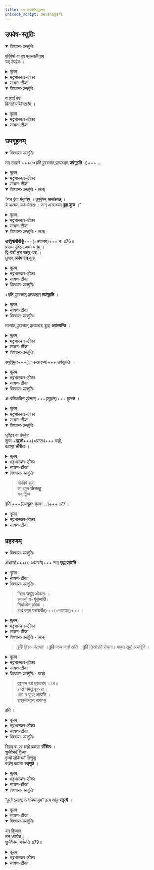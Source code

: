 ```yaml
---
title: ११ उपवेषोपगूहनम् 
unicode_script: devanagari
---
```


## उपवेष-स्तुतिः
<details open><summary>विश्वास-प्रस्तुतिः</summary>

प॒रि॒वे॒षो वा ए॒ष वन॒स्पती॑ना॒म्  
यद् उ॑पवे॒षः ।  
</details>

<details><summary>मूलम्</summary>

प॒रि॒वे॒षो वा ए॒ष वन॒स्पती॑नाम् ।
यदु॑पवे॒षः ।
</details>

<details><summary>भट्टभास्कर-टीका</summary>

1 परिवेषो वा इति ॥ परिवेषः परितो व्याप्य तर्पयिता ।  
**उपवेषः** शाखामूलजन्मा काष्ठविशेषः ।
</details>

<details><summary>सायण-टीका</summary>

अथोपवेषो मन्त्रेण परित्यक्तव्योऽतः प्रस्तौति — “परिवेषो वा एष वनस्पतीनाम्। यदुपवेषः” (ब्रा. का. ३ प्र. ३ अ. ११) इति। पलाशशाखामूले त्यक्तो भाग उपवेषः। स च सर्वेषां वनस्पतीनां परितो व्याप्नोति। वनस्पतिभिर्दुःसाध्यस्याङ्गारवियोजनतप्तकपालोपधानादेरनेन कृतत्वात्। 
</details>

<details open><summary>विश्वास-प्रस्तुतिः</summary>

य ए॒वव्ँ वेद॑  
वि॒न्दते॑ परिवे॒ष्टार॑म् ।  
</details>

<details><summary>मूलम्</summary>

य ए॒वव्ँ वेद॑ ।
वि॒न्दते॑ परिवे॒ष्टार॑म् ।
</details>

<details><summary>भट्टभास्कर-टीका</summary>

एवं वेदिता तर्पयितारं लभते ।
</details>

<details><summary>सायण-टीका</summary>

वेदनं प्रशंसति – “य एवं वेद। विन्दते परिवेष्टारम्” (ब्रा. का. ३ प्र. ३ अ. ११) इति। सेवकजनमित्यर्थः। 
</details>

## उपगूहनम्
<details open><summary>विश्वास-प्रस्तुतिः</summary>

तम् उ॑त्क॒रे +++(→इति॑ पु॒रस्ता॑त् प्र॒त्यञ्च॒म् **उप॑गूहति** ।)+++ …
</details>

<details><summary>मूलम्</summary>

तमु॑त्क॒रे ।
</details>

<details><summary>भट्टभास्कर-टीका</summary>

तं उत्करे 'पुरस्तात् प्रत्यञ्चं उपगूहति' इति संबध्यते ॥
</details>

<details><summary>सायण-टीका</summary>

मन्त्रोत्पादनपूर्वकमुपवेषत्यागं विधत्ते — “तमुत्करे। 
</details>

<details open><summary>विश्वास-प्रस्तुतिः - ऋक्</summary>

"यन् दे॒वा म॑नु॒ष्ये॑षु ।
उ॒प॒वे॒षम् **अधा॑रयन्न्** ।  
ये अ॒स्मद् अप॑-चेतसः ।
तान् अ॒स्मभ्य॑म् **इ॒हा कु॑रु** ।"  
</details>

<details><summary>मूलम्</summary>

"यन्दे॒वा म॑नु॒ष्ये॑षु ।
उ॒प॒वे॒षमधा॑रयन् ।  
ये अ॒स्मदप॑चेतसः ।
तान॒स्मभ्य॑मि॒हा कु॑रु ।"  
</details>

<details><summary>भट्टभास्कर-टीका</summary>

2यं देवा इति द्वे अनुष्टुभौ ॥ मन्त्रार्थस्तु - यं त्वां देवा मनुष्येषु मनुष्यार्थं यज्ञसिद्धये उपवेषं अधारयन् उत्पादितवन्तः । स त्वं हे उपवेष! ये अस्मत्तः अपचेतसः अपगतचित्ताः अपरक्तमनसः तान् अस्मभ्यं इह कर्मणि अग्रतः आविष्कुरु विधेयात् कुरु वा ।
</details>

<details><summary>सायण-टीका</summary>

यं देवा, मनुष्येषु। उपवेषमधारयन्। ये अस्मदपचेतसः। तानस्मभ्यमिहाऽऽकुरु। 
</details>

<details open><summary>विश्वास-प्रस्तुतिः - ऋक्</summary>

**उप॑वे॒षोप॑विड्ढि**+++(=उपानय)+++ नः ॥76॥  
प्र॒जाम् पुष्टि॒म् अथो॒ धन॑म् ।   
द्वि॒-पदो॑ न॒श् चतु॑ष्-पदः ।  
ध्रु॒वान् **अन॑पगान्** कुरु  
</details>

<details><summary>मूलम्</summary>

"उप॑वे॒षोप॑विड्ढि नः ॥76॥
प्र॒जाम्पुष्टि॒मथो॒ धन॑म् ।   
द्वि॒पदो॑ न॒श्चतु॑ष्पदः ।
ध्रु॒वानन॑पगान्कु॒र्व्"  
</details>

<details><summary>भट्टभास्कर-टीका</summary>

किञ्च - नः अस्माकं प्रजादिकं **उपविड्ढि** समीपे प्रापय । विषेः जौहोत्यादिकस्य छान्दसश्शपो लुक् ।
किञ्च - अस्मदीयान् द्विपदश्चतुष्पदश्च ध्रुवान् नित्यान् अनपगान् अस्मासु अनपरक्तचित्तांश्च कुरु । द्विपद इत्यत्र 'द्वित्रिभ्यां पाद्दन्' इति उत्तरपदान्तोदातत्वम् ।
</details>

<details><summary>सायण-टीका</summary>

उपवेषोपविड्ढि नः। प्रजां पुष्टिमथो धनम्। द्विपदो नश्चतुष्पदः ध्रुवाननपगान्कुर्व्
</details>

<details open><summary>विश्वास-प्रस्तुतिः</summary>

+इति॑ पु॒रस्ता॑त् प्र॒त्यञ्च॒म् **उप॑गूहति** ।
</details>

<details><summary>मूलम्</summary>

इति॑ पु॒रस्ता॑त्प्र॒त्यञ्च॒मुप॑गूहति ।
</details>

<details><summary>सायण-टीका</summary>

इति पुरस्तात्प्रत्यञ्चमुपगूहति। 
</details>

<details open><summary>विश्वास-प्रस्तुतिः</summary>

तस्मा॑त् पु॒रस्ता॑त् प्र॒त्यञ्च॑श् शू॒द्रा **अव॑स्यन्ति** ।   
</details>

<details><summary>मूलम्</summary>

तस्मा॑त्पु॒रस्ता॑त्प्र॒त्यञ्च॑श्शू॒द्रा अव॑स्यन्ति ।   
</details>

<details><summary>भट्टभास्कर-टीका</summary>

स्वामिनः अग्रतः प्रतिमुखाः शूद्राः **अवस्यन्ति** अवतिष्ठन्ते चिकीर्षवः ।
</details>

<details><summary>सायण-टीका</summary>

तस्मात्पुरस्तात्प्रत्यञ्चः शूद्रा अवस्यन्ति” (ब्रा. का. ३ प्र. ३ अ. ११) इति। 
</details>

<details open><summary>विश्वास-प्रस्तुतिः</summary>

स्थ॒वि॒म॒त+++(ः→आरभ्य)+++ उप॑गूहति ।
</details>

<details><summary>मूलम्</summary>

स्थ॒वि॒म॒त उप॑गूहति ।
</details>

<details><summary>भट्टभास्कर-टीका</summary>

स्थविमत इति । स्थूलात् प्रदेशादारभ्य ।
</details>

<details><summary>सायण-टीका</summary>

निःशेषेण गूहनं विधत्ते – स्थविमत उपगूहति। 
</details>

<details open><summary>विश्वास-प्रस्तुतिः</summary>

अ-प्र॑तिवादिन ए॒वैना॑न् +++(शूद्रान्)+++ कुरुते ।
</details>

<details><summary>मूलम्</summary>

अप्र॑तिवादिन ए॒वैना॑न्कुरुते ।
</details>

<details><summary>भट्टभास्कर-टीका</summary>

अप्रतिवादिनः अस्याग्रे प्रतिवदितुमसमर्थान् शूद्रान्करोति ॥
</details>

<details><summary>सायण-टीका</summary>

अप्रतिवादिन एवैनान्कुरुते” (ब्रा. का. ३ प्र. ३ अ. ११) इति। 
</details>

<details open><summary>विश्वास-प्रस्तुतिः</summary>

धृष्टि॒र् वा उ॑पवे॒षः  
शु॒चा +**ऋ॒तो**+++(=प्राप्तः)+++ वज्रो॒,  
ब्रह्म॑णा॒ **सँशि॑तः** ।  
</details>

<details><summary>मूलम्</summary>

धृष्टि॒र्वा उ॑पवे॒षः ।
शु॒चर्तो वज्रो॒ ब्रह्म॑णा॒ सँशि॑तः ।  
</details>

<details><summary>भट्टभास्कर-टीका</summary>

3धृष्टिर्वा इति ॥ अयम् **उपवेषः धृष्टिः** धर्षणशीलः **शुचा** तापेन **ऋतः** प्राप्तः **वज्रः** वज्रस्थानीयः **ब्रह्मणा** मन्त्रेण **संशितः** तीक्ष्णीकृतः ।
</details>


<details><summary>सायण-टीका</summary>

अभिचाराय मन्त्रान्तरमुत्पादयितुं प्रस्तौति — “धृष्टिर्वा उपवेषः। शुचर्तो वज्रो ब्रह्मणा सँशितः” (ब्रा. का. ३ प्र. ३ अ. ११) इति। अयमुपवेषः स्वत एव धार्ष्ट्ययुक्तोऽत ऊर्ध्वं वह्निसंतापेन युक्तः। पुनरपि मन्त्रेण तीक्ष्णीकृतत्वाद्वज्रः संपन्नोऽतोऽभिचारयोग्यः। 
</details>

<details open><summary>विश्वास-प्रस्तुतिः</summary>

> योप॑वे॒षे शुक्  
सा ऽमुम् **ऋ॑च्छतु॒**  
यन् द्वि॒ष्म 

इति॑ +++(उपगूहनं कृत्वा …)+++॥77॥
</details>

<details><summary>मूलम्</summary>

योप॑वे॒षे शुक् ।
साऽमुमृ॑च्छतु॒ यन्द्वि॒ष्म इति॑ ॥77॥
</details>

<details><summary>भट्टभास्कर-टीका</summary>

तस्मादभिचरिता चेत् या उपवेषे शुक् दीप्तिः सा अमुं एतन्नामानं **ऋच्छतु** गच्छतु यं द्विष्मः इति अनेन मन्त्रेण उपगूहनं कृत्वा 'निरमुं नुदः' इत्यग्नौ प्रहरत्युपवेषम् । तिस्रोऽप्यनुष्टुभ एताः ।
</details>

<details><summary>सायण-टीका</summary>

तत्र मन्त्रमुत्पाद्य विनियुङ्क्ते — “योपवेषे शुक्। साऽममृच्छतु यं द्विष्म इति। 
</details>

## प्रहरणम्
<details open><summary>विश्वास-प्रस्तुतिः</summary>

अथा॑स्मै॒+++(←~~अथा॑स्मै~~)+++ नाम॒ **गृह्य॒ प्रह॑रति** -  
</details>

<details><summary>मूलम्</summary>

अथा॑स्मै नाम॒ गृह्य॒ प्रह॑रति ।  
</details>


<details><summary>सायण-टीका</summary>

अथास्मै नाम गृह्य प्रहरति” (ब्रा. का. ३ प्र. ३ अ. ११) इति। शुक्संतापः। अमुमित्यत्र यो द्वेष्यस्तस्य नाम गृहीत्वा तमुपवेषमग्नौ प्रहरेत्। 
</details>

<details open><summary>विश्वास-प्रस्तुतिः</summary>

> निर॒म् **उन्नु॑द॒** ओक॑सः ।  
स॒पत्नो॒ यᳶ **पृ॑त॒न्यति॑**।  
नि॒र्बा॒ध्ये॑न ह॒विषा॑ ।  
इन्द्र॑ एण॒म् **परा॑शरीत्**+++(=नाशयतु)+++ ।
</details>

<details><summary>मूलम्</summary>

निर॒मुन्नु॑द॒ ओक॑सः ।  
स॒पत्नो॒ यᳶ पृ॑त॒न्यति॑ ।  
नि॒र्बा॒ध्ये॑न ह॒विषा॑ ।  
इन्द्र॑ एण॒म्परा॑शरीत् ।
</details>

<details><summary>भट्टभास्कर-टीका</summary>

हे उपवेष! अमुं एतन्नामानं अस्मच्छत्रुं ओकसः गृहात् निर्नुदः निष्कृष्य नुदः । लेण्मध्यमः ।
यः अस्माकं सपत्नः भूत्वा पृतन्यति संग्रामं करोति निर्बाध्येन उत्क्रष्टव्येन उपवेषाख्येन हविषा, यद्वा - निर्बाधनसाधनेन । करणे कृत्यः ।

एणं एनम् । छान्दसं णत्वम् ।  
अस्मद्द्वेष्यं इन्द्रः **पराशरीत्** अपुनरावृत्तं नाशयतु ।
</details>

<details><summary>सायण-टीका</summary>

पुनरप्यृचां त्रयमभिचारार्थमुत्पादयति “निरमुं नुद ओकसः। सपत्नो यः पृतन्यति। निर्बाध्येन हविषा। इन्द्र एणं पराशरीत्।
</details>

<details open><summary>विश्वास-प्रस्तुतिः - ऋक्</summary>

> **इ॒हि** ति॒स्रᳶ प॑रा॒वतः॑ ।
**इ॒हि** पञ्च॒ जनाँ॒ अति॑ ।
**इ॒हि** ति॒स्रोऽति॑ रोच॒ना।
याव॒त् सूर्यो॒ अस॑द्दि॒वि ।
</details>

<details><summary>मूलम्</summary>

इ॒हि ति॒स्रᳶ प॑रा॒वतः॑ ।
इ॒हि पञ्च॒ जनाँ॒ अति॑ ।
इ॒हि ति॒स्रोऽति॑ रोच॒नायाव॑त् ।  
सूर्यो॒ अस॑द्दि॒वि ।
</details>

<details><summary>भट्टभास्कर-टीका</summary>

**इहि परावतः** परतरान् देशान् लोकत्रयलक्षणान् देवपितृमनुष्यलक्षणगतीर्वा अति अतीत्य गच्छ, पञ्चजनांश्चातीहि । ब्राह्मणादयो निषादपञ्चमाः पञ्चजनाः, पञ्च भूतानीत्येके । तिस्रः रोचनाः दीप्तिमतः अग्निविद्युदादित्यान् अतीहि ।

यावत् सूर्यः दिवि असत् स्यात् । लेट्याडागमः ।
</details>

<details><summary>सायण-टीका</summary>

इहि तिस्रः परावतः। इहि पञ्चजनाँ अति। इहि तिस्रोऽतिरोचना यावत्। सूर्यो असद्दिवि। 
</details>

<details open><summary>विश्वास-प्रस्तुतिः - ऋक्</summary>

> प॒र॒मान् त्वा॑ परा॒वत॑म् ॥78॥  
इन्द्रो॑ **नयतु** वृत्र॒-हा ।  
यतो॒ न पुन॒र् **आय॑सि** ।  
श॒श्व॒तीभ्य॒स् समा॑भ्यः॒ 

इति॑ ।
</details>

<details><summary>मूलम्</summary>

प॒र॒मान्त्वा॑ परा॒वत॑म् ॥78॥  
इन्द्रो॑ नयतु वृत्र॒हा ।
यतो॒ न पुन॒राय॑सि ।
श॒श्व॒तीभ्य॒स्समा॑भ्य॒ इति॑ ।
</details>

<details><summary>भट्टभास्कर-टीका</summary>

परमां त्वेति । परमां परावतं दूरम् । पूर्ववद्वतिः ।  
इन्द्रः त्वा नयतु प्रापयतु वृत्रहा वृत्रं हतवान्, यतो नीतस्त्वं न पुनरायसि नागच्छसि । इ गतौ भौवादिकः ।

शश्वतीभ्यः अक्षीणाभ्यः समाभ्यः संवत्सरेभ्यः परं नयति ॥
</details>

<details><summary>सायण-टीका</summary>

परमां त्वा परावतम्। इन्द्रो नयतु वृत्रहा। यतो न पुनरायसि। शश्वतीभ्यः समाभ्य इति’ (ब्रा. का. ३ प्र. ३ अ. ११) इति। 
</details>


<details open><summary>विश्वास-प्रस्तुतिः</summary>

त्रि॒वृद् वा ए॒ष वज्रो॒ ब्रह्म॑णा॒ **सँशि॑तः** ।      
शु॒चैवैन॑व्ँ वि॒ध्वा  
ए॒भ्यो लो॒केभ्यो॑ नि॒र्णुद्य॒  
वज्रे॑ण॒ ब्रह्म॑णा **स्तृणुते** ।   
</details>

<details><summary>मूलम्</summary>

त्रि॒वृद्वा ए॒ष वज्रो॒ ब्रह्म॑णा॒ सँशि॑तः ।

शु॒चैवैन॑व्ँवि॒ध्वा ।
ए॒भ्यो लो॒केभ्यो॑ नि॒र्णुद्य॑ ।
वज्रे॑ण॒ ब्रह्म॑णा स्तृणुते ।
</details>

<details><summary>भट्टभास्कर-टीका</summary>

4त्रिवृद्वा इत्येतेषां ब्राह्मणम् ॥ एषः उपवेष त्रिवृत् नवधारो वज्रः ब्रह्मणा च संशितः, तस्मात् ईदृशेनानेन एनं द्वेष्यं शुचा विद्ध्वा तापयित्वा लोकेभ्यश्च निर्णुद्य ततः वज्रेण ब्रह्मणा च स्तृणुते छादयति मारयति वा ।
</details>

<details><summary>सायण-टीका</summary>

एताभिस्तिसृभिग्भिरुपवेषं गृहाद्दूरतो निरस्येदित्येवं विधि(धिं)स्तावकेनार्थवादेनोन्नयति — ‘त्रिवृद्वा एष बज्रो ब्रह्मणा सँशितः। शुचैवैनं विद्ध्वा। एभ्यो लोकेभ्यो निर्णुद्य। वज्रेण ब्रह्मणा स्तृणुते’ (ब्रा. का. ३ प्र. ३ अ. ११) इति। मन्त्रत्रयेण तीक्ष्णीकृत एष उपवेषरूपो वज्रस्त्रिगुणो भप्रति। एतन्निष्ठेन शोकेनैनं वैरिणं लोकत्रयान्निःसार्य मन्त्रात्मकेन वज्रेणाभिहिनस्ति। 
</details>

<details open><summary>विश्वास-प्रस्तुतिः</summary>

"ह॒तो॒॑ ऽसाव्, अव॑धिष्मा॒मुम्" इत्य् आ॑ह॒ **स्तृत्यै॑** ।
</details>

<details><summary>मूलम्</summary>

"ह॒तो॑ऽसावव॑धिष्मा॒मु"मित्या॑ह॒ स्तृत्यै॑ ।
</details>

<details><summary>सायण-टीका</summary>

त्रिर्भूमिं खात्वा तत्रोपवेषं प्रतिक्षेप्तुं यजुर्द्वयरूपं मन्त्रमुत्पादयति — ‘हतोऽसाववधिष्मामुमित्याह स्तृत्यै’ (ब्रा. का. ३ प्र. ३ अ. ११) इति। स्तृतिर्हिंसा। 
</details>

<details open><summary>विश्वास-प्रस्तुतिः</summary>

यन् द्वि॒ष्यात्  
तन् ध्या॑येत्।   
शु॒चैवैन॑म् अर्पयति ॥79॥  
</details>

<details><summary>मूलम्</summary>

यन्द्वि॒ष्यात्तन्ध्या॑येत् ।
शु॒चैवैन॑मर्पयति ॥79॥
</details>

<details><summary>भट्टभास्कर-टीका</summary>

हतोऽसाववधिष्मामुमिति च द्वौ मन्त्रौ । अत्रामुमित्यस्य नामग्रहणे यं द्विष्यात् तं ध्यायेत् एनं शुचा प्राप्तं करोति ॥


इति भट्टभास्करमिश्रविरचिते यजुर्वेदभाष्ये ज्ञानयज्ञाख्ये तृतीयेऽष्टके तृतीयप्रश्नस्समाप्तः ॥


समाप्तं पौरोडाशिकम् ॥  

</details>

<details><summary>सायण-टीका</summary>

उपवेषस्याग्नौ क्षेपणे दूरदेशं निरसने भूमौ खनने च ध्यानं विधत्ते — ‘यं द्विष्यात्तं ध्यायेत्। शुचैवैनमर्पयति’ (ब्रा. का. ३ प्र. ३ अ. ११) इति।
</details>
